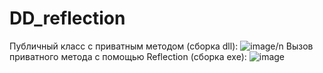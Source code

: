 # DD_reflection
Публичный класс с приватным методом (сборка dll):
![image](https://github.com/raccoonek/DD_reflection/assets/122537457/512b7501-d0bd-4456-aeb1-777bd0dcbfb8)/n
Вызов приватного метода с помощью Reflection (сборка exe):
![image](https://github.com/raccoonek/DD_reflection/assets/122537457/86d20d29-1ea6-422c-8a89-aeeeba65e4e5)
